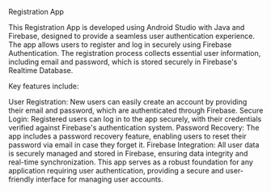 Registration App

This Registration App is developed using Android Studio with Java and Firebase, designed to provide a seamless user authentication experience. The app allows users to register and log in securely using Firebase Authentication. The registration process collects essential user information, including email and password, which is stored securely in Firebase's Realtime Database.

Key features include:

User Registration: New users can easily create an account by providing their email and password, which are authenticated through Firebase.
Secure Login: Registered users can log in to the app securely, with their credentials verified against Firebase's authentication system.
Password Recovery: The app includes a password recovery feature, enabling users to reset their password via email in case they forget it.
Firebase Integration: All user data is securely managed and stored in Firebase, ensuring data integrity and real-time synchronization.
This app serves as a robust foundation for any application requiring user authentication, providing a secure and user-friendly interface for managing user accounts.
